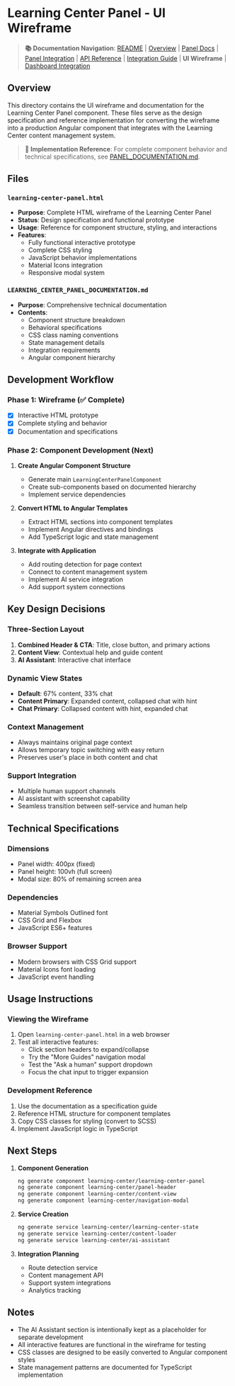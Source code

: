 # Learning Center Panel - UI Wireframe

> **📚 Documentation Navigation**: [README](README.md) | [Overview](OVERVIEW.md) | [Panel Docs](PANEL_DOCUMENTATION.md) | [Panel Integration](PANEL_CONTENT_INTEGRATION.md) | [API Reference](API_REFERENCE.md) | [Integration Guide](INTEGRATION_GUIDE.md) | **UI Wireframe** | [Dashboard Integration](LEARNING_CENTER_INTEGRATION.md)

## Overview
This directory contains the UI wireframe and documentation for the Learning Center Panel component. These files serve as the design specification and reference implementation for converting the wireframe into a production Angular component that integrates with the Learning Center content management system.

> **🎯 Implementation Reference**: For complete component behavior and technical specifications, see [PANEL_DOCUMENTATION.md](PANEL_DOCUMENTATION.md).

## Files

### `learning-center-panel.html`
- **Purpose**: Complete HTML wireframe of the Learning Center Panel
- **Status**: Design specification and functional prototype
- **Usage**: Reference for component structure, styling, and interactions
- **Features**: 
  - Fully functional interactive prototype
  - Complete CSS styling
  - JavaScript behavior implementations
  - Material Icons integration
  - Responsive modal system

### `LEARNING_CENTER_PANEL_DOCUMENTATION.md`
- **Purpose**: Comprehensive technical documentation
- **Contents**:
  - Component structure breakdown
  - Behavioral specifications
  - CSS class naming conventions
  - State management details
  - Integration requirements
  - Angular component hierarchy

## Development Workflow

### Phase 1: Wireframe (✅ Complete)
- [x] Interactive HTML prototype
- [x] Complete styling and behavior
- [x] Documentation and specifications

### Phase 2: Component Development (Next)
1. **Create Angular Component Structure**
   - Generate main `LearningCenterPanelComponent`
   - Create sub-components based on documented hierarchy
   - Implement service dependencies

2. **Convert HTML to Angular Templates**
   - Extract HTML sections into component templates
   - Implement Angular directives and bindings
   - Add TypeScript logic and state management

3. **Integrate with Application**
   - Add routing detection for page context
   - Connect to content management system
   - Implement AI service integration
   - Add support system connections

## Key Design Decisions

### **Three-Section Layout**
1. **Combined Header & CTA**: Title, close button, and primary actions
2. **Content View**: Contextual help and guide content
3. **AI Assistant**: Interactive chat interface

### **Dynamic View States**
- **Default**: 67% content, 33% chat
- **Content Primary**: Expanded content, collapsed chat with hint
- **Chat Primary**: Collapsed content with hint, expanded chat

### **Context Management**
- Always maintains original page context
- Allows temporary topic switching with easy return
- Preserves user's place in both content and chat

### **Support Integration**
- Multiple human support channels
- AI assistant with screenshot capability
- Seamless transition between self-service and human help

## Technical Specifications

### **Dimensions**
- Panel width: 400px (fixed)
- Panel height: 100vh (full screen)
- Modal size: 80% of remaining screen area

### **Dependencies**
- Material Symbols Outlined font
- CSS Grid and Flexbox
- JavaScript ES6+ features

### **Browser Support**
- Modern browsers with CSS Grid support
- Material Icons font loading
- JavaScript event handling

## Usage Instructions

### **Viewing the Wireframe**
1. Open `learning-center-panel.html` in a web browser
2. Test all interactive features:
   - Click section headers to expand/collapse
   - Try the "More Guides" navigation modal
   - Test the "Ask a human" support dropdown
   - Focus the chat input to trigger expansion

### **Development Reference**
1. Use the documentation as a specification guide
2. Reference HTML structure for component templates
3. Copy CSS classes for styling (convert to SCSS)
4. Implement JavaScript logic in TypeScript

## Next Steps

1. **Component Generation**
   ```bash
   ng generate component learning-center/learning-center-panel
   ng generate component learning-center/panel-header
   ng generate component learning-center/content-view
   ng generate component learning-center/navigation-modal
   ```

2. **Service Creation**
   ```bash
   ng generate service learning-center/learning-center-state
   ng generate service learning-center/content-loader
   ng generate service learning-center/ai-assistant
   ```

3. **Integration Planning**
   - Route detection service
   - Content management API
   - Support system integrations
   - Analytics tracking

## Notes

- The AI Assistant section is intentionally kept as a placeholder for separate development
- All interactive features are functional in the wireframe for testing
- CSS classes are designed to be easily converted to Angular component styles
- State management patterns are documented for TypeScript implementation 
